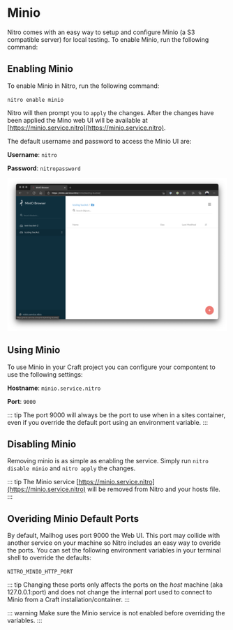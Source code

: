 # Minio

Nitro comes with an easy way to setup and configure Minio (a S3 compatible server) for local testing. To enable Minio, run the following command:

## Enabling Minio

To enable Minio in Nitro, run the following command:

`nitro enable minio`

Nitro will then prompt you to `apply` the changes. After the changes have been applied the Mino web UI will be available at [https://minio.service.nitro](https://minio.service.nitro).

The default username and password to access the Minio UI are:

__Username__: `nitro`

__Password__: `nitropassword`

![Minio UI](../images/minio-ui.png)

## Using Minio

To use Minio in your Craft project you can configure your compontent to use the following settings:

__Hostname__: `minio.service.nitro`

__Port__: `9000`

::: tip
The port 9000 will always be the port to use when in a sites container, even if you override the default port using an environment variable.
:::

## Disabling Minio

Removing minio is as simple as enabling the service. Simply run `nitro disable minio` and `nitro apply` the changes.

::: tip
The Minio service [https://minio.service.nitro](https://minio.service.nitro) will be removed from Nitro and your hosts file.
:::

## Overiding Minio Default Ports

By default, Mailhog uses port 9000 the Web UI. This port may collide with another service on your machine so Nitro includes an easy way to overide the ports. You can set the following environment variables in your terminal shell to override the defaults:

`NITRO_MINIO_HTTP_PORT`

::: tip
Changing these ports only affects the ports on the _host_ machine (aka 127.0.0.1:port) and does not change the internal port used to connect to Minio from a Craft installation/container.
:::

::: warning
Make sure the Minio service is not enabled before overriding the variables.
:::
